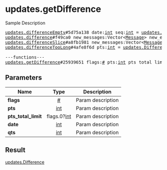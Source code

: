 # updates.getDifference

Sample Description

<pre>
<a href="../constructor/updates.differenceEmpty.md">updates.differenceEmpty</a>#5d75a138 date:<a href="../type/int.md">int</a> seq:<a href="../type/int.md">int</a> = <a href="../type/updates.Difference.md">updates.Difference</a>;
<a href="../constructor/updates.difference.md">updates.difference</a>#f49ca0 new_messages:Vector&lt;<a href="../type/Message.md">Message</a>&gt; new_encrypted_messages:Vector&lt;<a href="../type/EncryptedMessage.md">EncryptedMessage</a>&gt; other_updates:Vector&lt;<a href="../type/Update.md">Update</a>&gt; chats:Vector&lt;<a href="../type/Chat.md">Chat</a>&gt; users:Vector&lt;<a href="../type/User.md">User</a>&gt; state:<a href="../type/updates.State.md">updates.State</a> = <a href="../type/updates.Difference.md">updates.Difference</a>;
<a href="../constructor/updates.differenceSlice.md">updates.differenceSlice</a>#a8fb1981 new_messages:Vector&lt;<a href="../type/Message.md">Message</a>&gt; new_encrypted_messages:Vector&lt;<a href="../type/EncryptedMessage.md">EncryptedMessage</a>&gt; other_updates:Vector&lt;<a href="../type/Update.md">Update</a>&gt; chats:Vector&lt;<a href="../type/Chat.md">Chat</a>&gt; users:Vector&lt;<a href="../type/User.md">User</a>&gt; intermediate_state:<a href="../type/updates.State.md">updates.State</a> = <a href="../type/updates.Difference.md">updates.Difference</a>;
<a href="../constructor/updates.differenceTooLong.md">updates.differenceTooLong</a>#4afe8f6d pts:<a href="../type/int.md">int</a> = <a href="../type/updates.Difference.md">updates.Difference</a>;

---functions---
<a href="../method/updates.getDifference.md">updates.getDifference</a>#25939651 flags:<a href="../type/#.md">#</a> pts:<a href="../type/int.md">int</a> pts_total_limit:flags.0?<a href="../type/int.md">int</a> date:<a href="../type/int.md">int</a> qts:<a href="../type/int.md">int</a> = <a href="../type/updates.Difference.md">updates.Difference</a>;</pre>
## Parameters

| Name | Type | Description |
|------|:----:|-------------|
| **flags** | <a href="../type/#.md">#</a> | Param description |
| **pts** | <a href="../type/int.md">int</a> | Param description |
| **pts_total_limit** | flags.0?<a href="../type/int.md">int</a> | Param description |
| **date** | <a href="../type/int.md">int</a> | Param description |
| **qts** | <a href="../type/int.md">int</a> | Param description |

## Result

<a href="../type/updates.Difference.md">updates.Difference</a>

